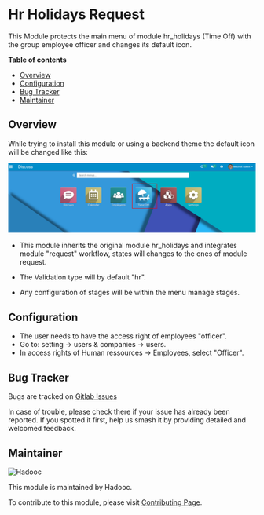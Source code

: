 # Hr Holidays Request

This Module protects the main menu of module hr_holidays (Time Off) with the group employee officer and changes its
default icon.

**Table of contents**

- [Overview](#overview)
- [Configuration](#configuration)
- [Bug Tracker](#bug-tracker)
- [Maintainer](#maintainer)

## Overview

While trying to install this module or using a backend theme the default icon will be changed like this:

![new icon](static/description/time_off.png)

- This module inherits the original module hr_holidays and integrates module "request" workflow, states will changes to
  the ones of module request.

- The Validation type will by default "hr".

- Any configuration of stages will be within the menu manage stages.

## Configuration

- The user needs to have the access right of employees "officer".
- Go to: setting -> users & companies -> users.
- In access rights of Human ressources -> Employees, select "Officer".

## Bug Tracker

Bugs are tracked on [Gitlab Issues](https://gitlab.com/hadooc/odoo/hr/issues)

In case of trouble, please check there if your issue has already been reported. If you spotted it first, help us smash
it by providing detailed and welcomed feedback.

## Maintainer

![Hadooc](https://hadooc.com/logo)

This module is maintained by Hadooc.

To contribute to this module, please visit [Contributing Page](https://gitlab.com/hadooc/extra/wikis/Contributing).

